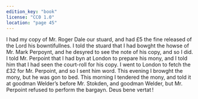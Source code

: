 ```yaml
---
edition_key: "book"
license: "CC0 1.0"
location: "page 45"
---
```

I had my copy of
Mr. Roger Dale our stuard, and had £5 the fine released of the
Lord his bowntifullnes. I told the stuard that I had bowght the
howse of Mr. Mark Perpoynt, and he desyred to see the note of
his copy, and so I did. I told Mr. Perpoint that I had byn at
London to prepare his mony, and I told him that I had seen the
court-roll for his copy. I went to London to fetch the £32 for
Mr. Perpoint, and so I sent him word. This evening I browght
the mony, but he was gon to bed. This morning I tendered the
mony, and told it at goodman Welder’s before Mr. Stokden, and
goodman Welder, but Mr. Perpoint refused to perform the
bargayn. Deus bene vertat !
